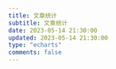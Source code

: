 ```yaml
---
title: 文章统计
subtitle: 文章统计
date: 2023-05-14 21:30:00
updated: 2023-05-14 21:30:00
type: "echarts"
comments: false
---
```

